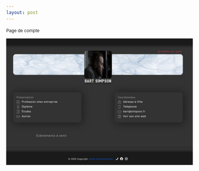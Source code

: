 ```yaml
---
layout: post
---
```


<small>Page de compte</small>

<img src="../images/userAccount.jpg" alt="userAccount" width=750>
